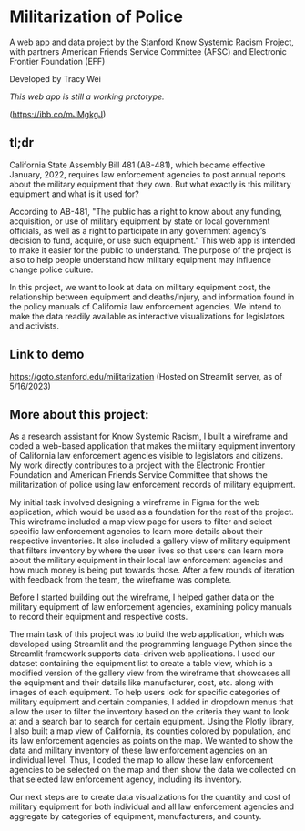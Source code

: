 # Militarization of Police
A web app and data project by the Stanford Know Systemic Racism Project, with partners American Friends Service Committee (AFSC) and Electronic Frontier Foundation (EFF)

Developed by Tracy Wei

*This web app is still a working prototype.*

(https://ibb.co/mJMgkgJ)

## tl;dr
California State Assembly Bill 481 (AB-481), which became effective January, 2022, requires law enforcement agencies to post annual reports about the military equipment that they own. But what exactly is this military equipment and what is it used for?

According to AB-481, "The public has a right to know about any funding, acquisition, or use of military equipment by state or local government officials, as well as a right to participate in any government agency’s decision to fund, acquire, or use such equipment." This web app is intended to make it easier for the public to understand. The purpose of the project is also to help people understand how military equipment may influence change police culture.

In this project, we want to look at data on military equipment cost, the relationship between equipment and deaths/injury, and information found in the policy manuals of California law enforcement agencies. We intend to make the data readily available as interactive visualizations for legislators and activists. 

## Link to demo
https://goto.stanford.edu/militarization (Hosted on Streamlit server, as of 5/16/2023) 

## More about this project:
As a research assistant for Know Systemic Racism, I built a wireframe and coded a web-based application that makes the military equipment inventory of California law enforcement agencies visible to legislators and citizens. My work directly contributes to a project with the Electronic Frontier Foundation and American Friends Service Committee that shows the militarization of police using law enforcement records of military equipment. 

My initial task involved designing a wireframe in Figma for the web application, which would be used as a foundation for the rest of the project. This wireframe included a map view page for users to filter and select specific law enforcement agencies to learn more details about their respective inventories. It also included a gallery view of military equipment that filters inventory by where the user lives so that users can learn more about the military equipment in their local law enforcement agencies and how much money is being put towards those. After a few rounds of iteration with feedback from the team, the wireframe was complete.

Before I started building out the wireframe, I helped gather data on the military equipment of law enforcement agencies, examining policy manuals to record their equipment and respective costs. 

The main task of this project was to build the web application, which was developed using Streamlit and the programming language Python since the Streamlit framework supports data-driven web applications. I used our dataset containing the equipment list to create a table view, which is a modified version of the gallery view from the wireframe that showcases all the equipment and their details like manufacturer, cost, etc. along with images of each equipment. To help users look for specific categories of military equipment and certain companies, I added in dropdown menus that allow the user to filter the inventory based on the criteria they want to look at and a search bar to search for certain equipment. Using the Plotly library, I also built a map view of California, its counties colored by population, and its law enforcement agencies as points on the map. We wanted to show the data and military inventory of these law enforcement agencies on an individual level. Thus, I coded the map to allow these law enforcement agencies to be selected on the map and then show the data we collected on that selected law enforcement agency, including its inventory.

Our next steps are to create data visualizations for the quantity and cost of military equipment for both individual and all law enforcement agencies and aggregate by categories of equipment, manufacturers, and county. 
